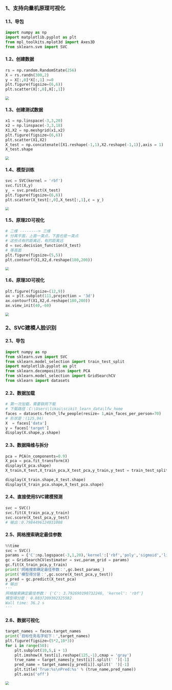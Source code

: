 ### 1、支持向量机原理可视化

#### 1.1、导包

```Python
import numpy as np
import matplotlib.pyplot as plt
from mpl_toolkits.mplot3d import Axes3D
from sklearn.svm import SVC
```

#### 1.2、创建数据

```Python
rs = np.random.RandomState(256)
X = rs.randn(300,2)
y = X[:,0]*X[:,1] >=0
plt.figure(figsize=(6,6))
plt.scatter(X[:,0],X[:,1])
```

<img src="./images/1-创建数据.png" style="zoom:67%;" />

#### 1.3、创建测试数据

```Python
x1 = np.linspace(-3,3,20)
x2 = np.linspace(-3,3,18)
X1,X2 = np.meshgrid(x1,x2)
plt.figure(figsize=(6,6))
plt.scatter(X1,X2)
X_test = np.concatenate([X1.reshape(-1,1),X2.reshape(-1,1)],axis = 1)
X_test.shape
```

<img src="./images/2-创建测试数据.png" style="zoom:67%;" />

#### 1.4、模型训练

```Python
svc = SVC(kernel = 'rbf')
svc.fit(X,y)
y_ = svc.predict(X_test)
plt.figure(figsize=(6,6))
plt.scatter(X_test[:,0],X_test[:,1],c = y_)
```

<img src="./images/3-预测结果可视化.png" style="zoom:67%;" />

#### 1.5、原理2D可视化

```Python
# 二维 --------> 三维
# 分离平面，上面一类点，下面也是一类点
# 这些点有的距离近，有的距离远
d = svc.decision_function(X_test)
# 等高面
plt.figure(figsize=(5,5))
plt.contourf(X1,X2,d.reshape(180,200))
```

<img src="./images/4-原理2D可视化.png" style="zoom:67%;" />

#### 1.6、原理3D可视化

```Python
plt.figure(figsize=(12,9))
ax = plt.subplot(111,projection = '3d')
ax.contourf(X1,X2,d.reshape(180,200))
ax.view_init(40,-60)
```

<img src="./images/5-原理3D可视化.png" style="zoom:67%;" />

### 2、SVC建模人脸识别

#### 2.1、导包

```Python
import numpy as np
from sklearn.svm import SVC
from sklearn.model_selection import train_test_split
import matplotlib.pyplot as plt
from sklearn.decomposition import PCA
from sklearn.model_selection import GridSearchCV
from sklearn import datasets
```

#### 2.2、数据加载

```Python
# 第一次加载，需要联网下载
# 下载路径：C:\Users\likai\scikit_learn_data\lfw_home
faces = datasets.fetch_lfw_people(resize= 1,min_faces_per_person=70)
# 形状是：(125,94)
X  = faces['data']
y = faces['target']
display(X.shape,y.shape)
```

#### 2.3、数据降维与拆分

```Python
pca = PCA(n_components=0.9)
X_pca = pca.fit_transform(X)
display(X_pca.shape)
X_train,X_test,X_train_pca,X_test_pca,y_train,y_test = train_test_split(X,X_pca,y,test_size = 0.1)

display(X_train.shape,X_test.shape)
display(X_train_pca.shape,X_test_pca.shape)
```

#### 2.4、直接使用SVC建模预测

```Python
svc = SVC()
svc.fit(X_train_pca,y_train)
svc.score(X_test_pca,y_test)
# 输出：0.7984496124031008
```

#### 2.5、网格搜索确定最佳参数

```Python
%%time
svc = SVC()
params = {'C':np.logspace(-3,1,20),'kernel':['rbf','poly','sigmoid','linear']}
gc = GridSearchCV(estimator = svc,param_grid = params)
gc.fit(X_train_pca,y_train)
print('网格搜索确定最佳参数：',gc.best_params_)
print('模型得分是：',gc.score(X_test_pca,y_test))
y_pred = gc.predict(X_test_pca)
# 输出
'''
网格搜索确定最佳参数： {'C': 3.792690190732246, 'kernel': 'rbf'}
模型得分是： 0.8837209302325582
Wall time: 36.2 s
'''
```

#### 2.6、数据可视化

```Python
target_names = faces.target_names
print('目标任务名字如下：',target_names)
plt.figure(figsize=(5*2,10*3))
for i in range(50):
    plt.subplot(10,5,i + 1)
    plt.imshow(X_test[i].reshape(125,-1),cmap = 'gray')
    true_name = target_names[y_test[i]].split(' ')[-1]
    pred_name = target_names[y_pred[i]].split(' ')[-1]
    plt.title('True:%s\nPred:%s' % (true_name,pred_name))
    plt.axis('off')
```

<img src="./images/6-人脸识别.png" style="zoom:67%;" />

